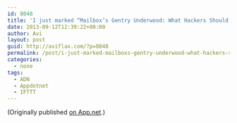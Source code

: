 ```yaml
---
id: 8048
title: 'I just marked “Mailbox’s Gentry Underwood: What Hackers Should Know About Design Thinking” as a favorite in Readability. http://www.readability.com/articles/npcddxsz'
date: 2013-09-12T12:39:22+00:00
author: Avi
layout: post
guid: http://aviflax.com/?p=8048
permalink: /post/i-just-marked-mailboxs-gentry-underwood-what-hackers-should-know-about-design-thinking-as-a-favorite-in-readability-httpwww-readability-comarticlesnpcddxsz/
categories:
  - none
tags:
  - ADN
  - Appdotnet
  - IFTTT
---
```

(Originally published [on App.net](http://alpha.app.net/aviflax/post/10773895).)